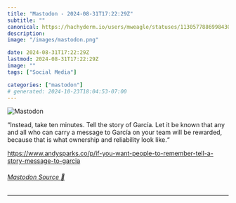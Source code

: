 ```yaml
---
title: "Mastodon - 2024-08-31T17:22:29Z"
subtitle: ""
canonical: https://hachyderm.io/users/mweagle/statuses/113057788699843055
description:
image: "/images/mastodon.png"

date: 2024-08-31T17:22:29Z
lastmod: 2024-08-31T17:22:29Z
image: ""
tags: ["Social Media"]

categories: ["mastodon"]
# generated: 2024-10-23T18:04:53-07:00
---
```

![Mastodon](/images/mastodon.png)

<p>“Instead, take ten minutes. Tell the story of García. Let it be known that any and all who can carry a message to García on your team will be rewarded, because that is what ownership and reliability look like.“</p><p><a href="https://www.andysparks.co/p/if-you-want-people-to-remember-tell-a-story-message-to-garcia" target="_blank" rel="nofollow noopener noreferrer" translate="no"><span class="invisible">https://www.</span><span class="ellipsis">andysparks.co/p/if-you-want-pe</span><span class="invisible">ople-to-remember-tell-a-story-message-to-garcia</span></a></p>


###### [Mastodon Source 🐘](https://hachyderm.io/@mweagle/113057788699843055)

___
